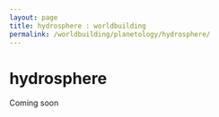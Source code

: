 ```yaml
---
layout: page
title: hydrosphere : worldbuilding
permalink: /worldbuilding/planetology/hydrosphere/
---
```


# hydrosphere

Coming soon
